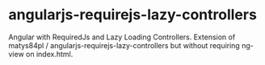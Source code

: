 angularjs-requirejs-lazy-controllers
====================================

Angular with RequiredJs and Lazy Loading Controllers. Extension of matys84pl / angularjs-requirejs-lazy-controllers but without requiring ng-view on index.html.